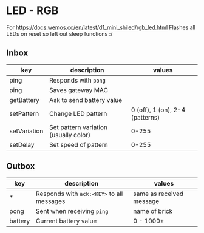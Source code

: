 # LED - RGB

For https://docs.wemos.cc/en/latest/d1_mini_shiled/rgb_led.html
Flashes all LEDs on reset so left out sleep functions :/

## Inbox

| key          | description                           | values                          |
|--------------|---------------------------------------|---------------------------------|
| ping         | Responds with `pong`                  |                                 |
| ping         | Saves gateway MAC                     |                                 |
| getBattery   | Ask to send battery value             |                                 |
| setPattern   | Change LED pattern                    | 0 (off), 1 (on), 2-4 (patterns) |
| setVariation | Set pattern variation (usually color) | 0-255                           |
| setDelay     | Set speed of pattern                  | 0-255                           |

## Outbox

| key     | description                               | values                   |
|---------|-------------------------------------------|--------------------------|
| *       | Responds with `ack:<KEY>` to all messages | same as received message |
| pong    | Sent when receiving `ping`                | name of brick            |
| battery | Current battery value                     | 0 - 1000+                |

